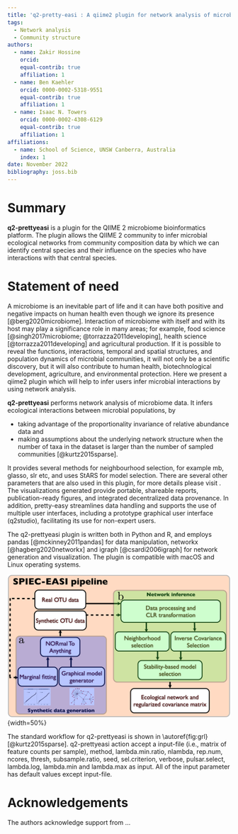 ```yaml
---
title: 'q2-pretty-easi : A qiime2 plugin for network analysis of microbial data'
tags:
  - Network analysis
  - Community structure
authors:
  - name: Zakir Hossine
    orcid: 
    equal-contrib: true
    affiliation: 1
  - name: Ben Kaehler
    orcid: 0000-0002-5318-9551 
    equal-contrib: true 
    affiliation: 1
  - name: Isaac N. Towers
    orcid: 0000-0002-4308-6129
    equal-contrib: true
    affiliation: 1
affiliations:
  - name: School of Science, UNSW Canberra, Australia
    index: 1
date: November 2022
bibliography: joss.bib
---
```


# Summary

**q2-prettyeasi** is a plugin for the QIIME 2 microbiome bioinformatics platform. The plugin allows the QIIME 2 community to infer microbial ecological networks from community composition data by which we can identify central species and their influence on the species who have interactions with that central species. 

# Statement of need

A microbiome is an inevitable part of life and it can have both positive and negative impacts on human health even though we ignore its presence [@berg2020microbiome]. Interaction of microbiome with itself and with its host may play a significance role in many areas; for example, food science [@singh2017microbiome; @torrazza2011developing], health science [@torrazza2011developing] and agricultural production. If it is possible to reveal the functions, interactions, temporal and spatial structures, and population dynamics of microbial communities, it will not only be a scientific discovery, but it will also contribute to human health, biotechnological development, agriculture, and environmental protection. Here we present a qiime2 plugin which will help to infer users infer microbial interactions by using network analysis.

**q2-prettyeasi** performs network analysis of microbiome data. It infers ecological interactions between microbial populations, by 

- taking advantage of the proportionality invariance of relative abundance data and 
- making assumptions about the underlying network structure when the number of taxa in the dataset is larger than the number of sampled communities [@kurtz2015sparse].

It provides several methods for neighbourhood selection, for example mb, glasso, slr etc, and uses StARS for model selection. There are several other parameters that are also used in this plugin, for more details please visit [](https://github.com/zdk123/SpiecEasi). The visualizations generated provide portable, shareable reports, publication-ready figures, and integrated decentralized data provenance. In addition, pretty-easy streamlines data handling and supports the use of multiple user interfaces, including a prototype graphical user interface (q2studio), facilitating its use for non-expert users. 

The q2-prettyeasi plugin is written both in Python  and R, and employs pandas [@mckinney2011pandas] for data manipulation, networkx [@hagberg2020networkx] and igraph [@csardi2006igraph] for network generation and visualization. The plugin is compatible with macOS and Linux operating systems.

![SpiecEasi pipeline.\label{fig:grl}](spieceasi.png){width=50%}

The standard workflow for q2-prettyeasi is shown in \autoref{fig:grl} [@kurtz2015sparse]. q2-prettyeasi action accept a input-file (i.e., matrix of feature counts per sample), method, lambda.min.ratio, nlambda, rep.num, ncores,  thresh, subsample.ratio, seed, sel.criterion, verbose, pulsar.select, lambda.log, lambda.min and lambda.max as input. All of the input parameter has default values except input-file.

# Acknowledgements

The authors acknowledge support from ...
